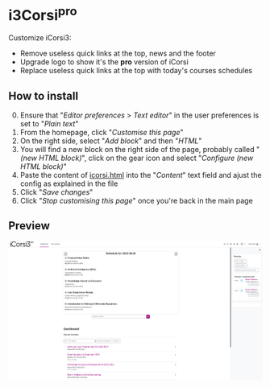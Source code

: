 # i3Corsi<sup>pro</sup>

Customize iCorsi3:

- Remove useless quick links at the top, news and the footer
- Upgrade logo to show it's the **pro** version of iCorsi
- Replace useless quick links at the top with today's courses schedules

## How to install

0. Ensure that "_Editor preferences_ > _Text editor_" in the user preferences
   is set to "_Plain text_"
1. From the homepage, click "_Customise this page_"
2. On the right side, select "_Add block_" and then "_HTML_"
3. You will find a new block on the right side of the page,
   probably called "_(new HTML block)_", click on the gear icon
   and select "_Configure (new HTML block)_"
4. Paste the content of [icorsi.html](./icorsi.html) into the "_Content_"
   text field and ajust the config as explained in the file
5. Click "_Save changes_"
6. Click "_Stop customising this page_" once you're back in the main page

## Preview

![Example](preview.png)
